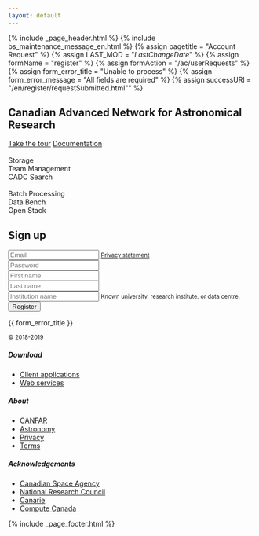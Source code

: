 ```yaml
---
layout: default
---
```


{% include _page_header.html %} {% include bs_maintenance_message_en.html %}
{% assign pagetitle = "Account Request" %}
{% assign LAST_MOD = "$LastChangeDate$" %}
{% assign formName = "register" %}
{% assign formAction = "/ac/userRequests" %}
{% assign form_error_title = "Unable to process" %}
{% assign form_error_message = "All fields are required" %}
{% assign successURI = "/en/register/requestSubmitted.html"" %}

<div id="stars"></div>
<div class="container">
  <div class="py-3 pb-md-5">
    <div class="row">
      <div class="col-md-7 mb-4 text-center">
        <h2 class="mt-5 h4 text-left font-weight-light">Canadian Advanced Network for Astronomical Research</h2>
        <div role="toolbar" aria-label="Action button toolbar" class="pt-2 text-left">
          <a href="docs/quick_start/" class="btn btn-outline-info mr-3 font-weight-bold">Take the tour</a>
          <a href="docs/" class="btn btn-primary">Documentation</a>
        </div>
        <br />
        <div class="mt-md-5">
          <div class="row text-center mb-3">
            <div class="mx-1 col">
              <a href="http://apps.canfar.net/storage/list" class="text-secondary">
                <i class="fas fa-hdd service-link"></i>
              </a>
              <div>
                <span>Storage</span>
              </div>
            </div>
            <div class="mx-1 col">
              <a href="http://apps.canfar.net/gmui" class="text-secondary">
                <i class="fas fa-users service-link"></i>
              </a>
              <div>
                <span>Team Management</span>
              </div>
            </div>
            <div class="mx-1 col">
              <a href="http://www.cadc-ccda.hia-iha.nrc-cnrc.gc.ca/en/search/" class="text-secondary">
                <i class="fas fa-archive service-link"></i>
              </a>
              <div>
                <span>CADC Search</span>
              </div>
            </div>
          </div>
          <br />
          <div class="row text-center">
            <div class="mx-1 col">
              <a href="http://apps.canfar.net/processing/batchjobs" class="text-secondary">
                <i class="fas fa-microchip service-link"></i>
              </a>
              <div>
                <span>Batch Processing</span>
              </div>
            </div>
            <div class="mx-1 col">
              <a href="http://databench.canfar.net" class="text-secondary">
                <i class="fas fa-desktop service-link"></i>
              </a>
              <div>
                <span>Data Bench</span>
              </div>
            </div>
            <div class="mx-1 col">
              <a href="http://apps.canfar.net/processing/vmod" class="text-secondary">
                <i class="fas fa-power-off service-link"></i>
              </a>
              <div>
                <span>Open Stack</span>
              </div>
            </div>
          </div>
        </div>
      </div>
      <div class="col-md-4 offset-md-1 pl-1">
        <div class="border-bottom">
          <div class="mb-2">
            <h2 class="mt-3 font-weight-bold">Sign up</h2>
            <form id="register" name="register" action="#">
              <div class="form-group">
                <label for="email" hidden>Email address</label>
                <input type="email" required="required" name="email" class="form-control" id="email" data-personal-detail="true" aria-describedby="emailHelp" placeholder="Email">
                <small id="emailHelp" class="d-none form-text text-muted"><a href="about/terms-of-reference.html">Privacy statement</a></small>
              </div>
              <div class="form-group">
                <label for="password" hidden>Password</label>
                <input type="password" required="required" class="form-control" id="password" aria-describedby="passwordHelp" placeholder="Password">
              </div>
              <div class="form-group">
                <div class="form-row">
                  <div class="col">
                    <label for="firstName" hidden>First name</label>
                    <input type="text" required="required" name="firstName" class="form-control" id="firstName" data-personal-detail="true" aria-describedby="firstNameHelp" placeholder="First name">
                  </div>
                  <div class="col">
                    <label for="lastName" hidden>Last name</label>
                    <input type="text" required="required" name="lastName" class="form-control" id="lastName" data-personal-detail="true" aria-describedby="firstNameHelp" placeholder="Last name">
                  </div>
                </div>
              </div>
              <div class="form-group">
                <label for="institution" hidden>Institution</label>
                <input type="institution" required="required" name="institution" class="form-control" id="institution" data-personal-detail="true" aria-describedby="institutionHelp" placeholder="Institution name">
                <small id="institutionHelp" class="form-text text-muted">Known university, research institute, or data centre.</small>
              </div>
              <input type="submit" class="btn btn-primary" value="Register" />
            </form>
          </div>
        </div>
        <div class="d-none" id="request_form_error">
          <div class="card bg-transparent">
            <p class="card-header bg-danger">{{ form_error_title }}<br></p> 
            <div class="card-body">
              <small class="card-text"></small>
            </div>
          </div>
        </div>
      </div>
    </div>
  </div>  
  <footer class="my-md-5 pt-md-3 border-top">
    <div class="row">
      <div class="col-12 col-md">
        <small class="d-block mb-3 text-muted">© 2018-2019</small>
      </div>
      <div class="col-6 col-md">
        <h5>Download</h5>
        <ul class="list-unstyled text-small">
          <li><a class="text-muted" href="#">Client applications</a></li>
          <li><a class="text-muted" href="#">Web services</a></li>
        </ul>
      </div>
      <div class="col-6 col-md">
        <h5 hidden>Resources</h5>
        <div class="social-link-toolbar" role="toolbar">
          <a href="https://github.com/opencadc" class="social-link pl-sm-1" aria-label="Center Align">
            <i class="fab fa-github fa-3x" aria-hidden="true"></i>
          </a>
          <a href="https://twitter.com/AstroCADC" class="social-link" aria-label="Center Align">
            <i class="fab fa-twitter fa-3x" aria-hidden="true"></i>
          </a>
          <a href="/en/slack" class="social-link" aria-label="Center Align">
            <i class="fab fa-slack fa-3x" aria-hidden="true"></i>
          </a>
        </div>
      </div>
      <div class="col-6 col-md">
        <h5>About</h5>
        <ul class="list-unstyled text-small">
          <li><a class="text-muted" href="#">CANFAR</a></li>
          <li><a class="text-muted" href="#">Astronomy</a></li>
          <li><a class="text-muted" href="#">Privacy</a></li>
          <li><a class="text-muted" href="#">Terms</a></li>
        </ul>
      </div>
      <div class="col-6 col-md">
        <h5>Acknowledgements</h5>
        <ul class="list-unstyled text-small">
          <li><a class="text-muted" href="http://www.asc-csa.gc.ca/eng/">Canadian Space Agency</a></li>
          <li><a class="text-muted" href="http://www.nrc-cnrc.gc.ca/eng/">National Research Council</a></li>
          <li><a class="text-muted" href="https://www.canarie.ca/">Canarie</a></li>
          <li><a class="text-muted" href="https://www.computecanada.ca/">Compute Canada</a></li>
        </ul>
      </div>      
    </div>
  </footer>
  {% include _page_footer.html %}
</div>
<!-- Internationalization libraries -->
<script type="text/javascript" src="/js/jquery.i18n.js"></script>
<script type="text/javascript" src="/js/jquery.i18n.messagestore.js"></script>
<script type="text/javascript" src="/js/jquery.i18n.fallbacks.js"></script>
<script type="text/javascript" src="/js/jquery.i18n.parser.js"></script>
<script type="text/javascript" src="/js/jquery.i18n.emitter.js"></script>
<script type="text/javascript" src="/js/jquery.i18n.language.js"></script>
<script type="text/javascript" src="/js/cadc.auth.js"></script>
<script type="text/javascript">
  $(document).ready(function () {
    var successURI = '{{ successURI }}';
    var formName = '{{ formName }}';
    new cadc.auth.UserDetailsForm($('#' + formName), false,
      true, successURI);
  });
</script>


